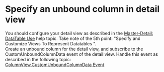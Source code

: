 # Specify an unbound column in detail view


<p>You should configure your detail view as described in the <a href="http://documentation.devexpress.com/#WindowsForms/CustomDocument731">Master-Detail: DataTable Use</a> help topic. Take note of the 5th point: "Specify and Customize Views To Represent Datatables ". <br />
Create an unbound column for the detail view, and subscribe to the CustomUnboundColumnData event of the detail view. Handle this event as described in the following topic:<br />
<a href="http://documentation.devexpress.com/#WindowsForms/DevExpressXtraGridViewsBaseColumnView_CustomUnboundColumnDatatopic">ColumnView.CustomUnboundColumnData Event </a></p>

<br/>


